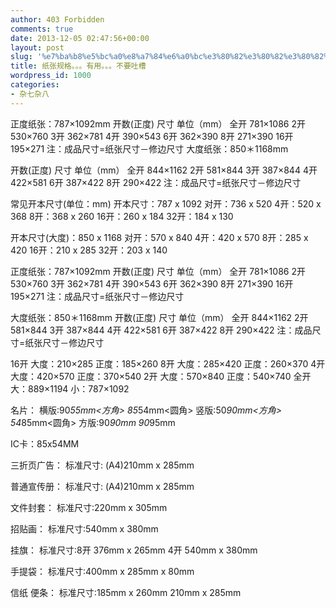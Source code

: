 ```yaml
---
author: 403 Forbidden
comments: true
date: 2013-12-05 02:47:56+00:00
layout: post
slug: '%e7%ba%b8%e5%bc%a0%e8%a7%84%e6%a0%bc%e3%80%82%e3%80%82%e3%80%82%e6%9c%89%e7%94%a8%e3%80%82%e3%80%82%e3%80%82%e4%b8%8d%e8%a6%81%e5%90%90%e6%a7%bd'
title: 纸张规格。。。有用。。。不要吐槽
wordpress_id: 1000
categories:
- 杂七杂八
---
```

正度纸张：787×1092mm 
开数(正度) 尺寸 单位（mm） 
全开 781×1086 
2开 530×760 3开 362×781 
4开 390×543 6开 362×390 
8开 271×390 
16开 195×271 
注：成品尺寸=纸张尺寸－修边尺寸 大度纸张：850＊1168mm 

开数(正度) 尺寸 单位（mm） 
全开 844×1162 
2开 581×844 3开 387×844 
4开 422×581 6开 387×422 
8开 290×422 
注：成品尺寸=纸张尺寸－修边尺寸 

常见开本尺寸(单位：mm) 
开本尺寸：787 x 1092 
对开：736 x 520 
4开：520 x 368 
8开：368 x 260 
16开：260 x 184 
32开：184 x 130 

开本尺寸(大度)：850 x 1168 
对开：570 x 840 
4开：420 x 570 
8开：285 x 420 
16开：210 x 285 
32开：203 x 140 

正度纸张：787×1092mm 
开数(正度) 尺寸 单位（mm） 
全开 781×1086 
2开 530×760 
3开 362×781 
4开 390×543 
6开 362×390 
8开 271×390 
16开 195×271 
注：成品尺寸=纸张尺寸－修边尺寸 

大度纸张：850＊1168mm 
开数(正度) 尺寸 单位（mm） 
全开 844×1162 
2开 581×844 
3开 387×844 
4开 422×581 
6开 387×422 
8开 290×422 
注：成品尺寸=纸张尺寸－修边尺寸 

16开 大度：210×285 正度：185×260 
8开 大度：285×420 正度：260×370 
4开 大度：420×570 正度：370×540 
2开 大度：570×840 正度：540×740 
全开 大：889×1194 小：787×1092 

名片： 
横版:90*55mm<方角> 85*54mm<圆角> 
竖版:50*90mm<方角> 54*85mm<圆角> 
方版:90*90mm 90*95mm 

IC卡：85x54MM 

三折页广告： 
标准尺寸: (A4)210mm x 285mm 

普通宣传册： 
标准尺寸: (A4)210mm x 285mm 

文件封套： 
标准尺寸:220mm x 305mm 

招贴画： 
标准尺寸:540mm x 380mm 

挂旗： 
标准尺寸:8开 376mm x 265mm 
4开 540mm x 380mm 

手提袋： 
标准尺寸:400mm x 285mm x 80mm 

信纸 便条： 
标准尺寸:185mm x 260mm 210mm x 285mm
